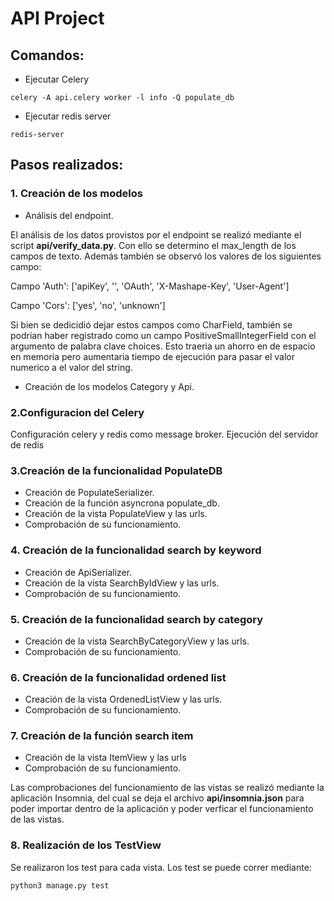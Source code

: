 # API Project

## Comandos:

- Ejecutar Celery
```
celery -A api.celery worker -l info -Q populate_db
```
- Ejecutar redis server
```
redis-server
``` 

## Pasos realizados:


### 1. Creaci&oacute;n de los modelos
- An&aacute;lisis del endpoint.

El an&aacute;lisis de los datos provistos por el endpoint se realiz&oacute; mediante el script <b>api/verify_data.py</b>.
Con ello se determino el max_length de los campos de texto.
Adem&aacute;s tambi&eacute;n se observ&oacute; los valores de los siguientes campo: 

Campo 'Auth':
['apiKey', '', 'OAuth', 'X-Mashape-Key', 'User-Agent']

Campo 'Cors':
['yes', 'no', 'unknown']

Si bien se dedicidi&oacute; dejar estos campos como CharField, tambi&eacute;n se podrian haber registrado como un campo PositiveSmallIntegerField con el argumento de palabra clave choices.
Esto traeria un ahorro en de espacio en memoria pero aumentaria tiempo de ejecuci&oacute;n para pasar el valor numerico a 
el valor del string.


- Creaci&oacute;n de los modelos Category y Api.

### 2.Configuracion del Celery
Configuraci&oacute;n celery y redis como message broker. Ejecuci&oacute;n del servidor de redis

### 3.Creaci&oacute;n de la funcionalidad <b>PopulateDB</b>
- Creaci&oacute;n de PopulateSerializer.
- Creaci&oacute;n de la funci&oacute;n asyncrona populate_db.
- Creaci&oacute;n de la vista PopulateView y las urls.
- Comprobaci&oacute;n de su funcionamiento.

### 4. Creaci&oacute;n de la funcionalidad <b>search by keyword</b>
- Creaci&oacute;n de ApiSerializer.
- Creaci&oacute;n de la vista SearchByIdView y las urls.
- Comprobaci&oacute;n de su funcionamiento.

### 5. Creaci&oacute;n de la funcionalidad <b>search by category</b>
- Creaci&oacute;n de la vista SearchByCategoryView y las urls.
- Comprobaci&oacute;n de su funcionamiento.

### 6. Creaci&oacute;n de la funcionalidad <b>ordened list</b>
- Creaci&oacute;n de la vista OrdenedListView y las urls.
- Comprobaci&oacute;n de su funcionamiento.

### 7. Creaci&oacute;n de la funci&oacute;n <b>search item</b>
- Creaci&oacute;n de la vista ItemView y las urls
- Comprobaci&oacute;n de su funcionamiento.

Las comprobaciones del funcionamiento de las vistas se realiz&oacute; mediante la aplicaci&oacute;n Insomnia, del cual se
deja el archivo <b>api/insomnia.json</b> para poder importar dentro de la aplicaci&oacute;n y
poder verficar el funcionamiento de las vistas.


### 8. Realizaci&oacute;n de los TestView
Se realizaron los test para cada vista.
Los test se puede correr mediante:
```
python3 manage.py test
```